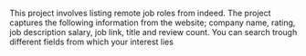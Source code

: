 This project involves listing remote job roles from indeed.
The project captures the following information from the website; company name, rating, job description salary, job link, title and review count.
You can search trough different fields from which your interest lies
